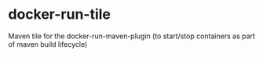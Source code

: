 # docker-run-tile
Maven tile for the docker-run-maven-plugin (to start/stop containers as part of maven build lifecycle)

